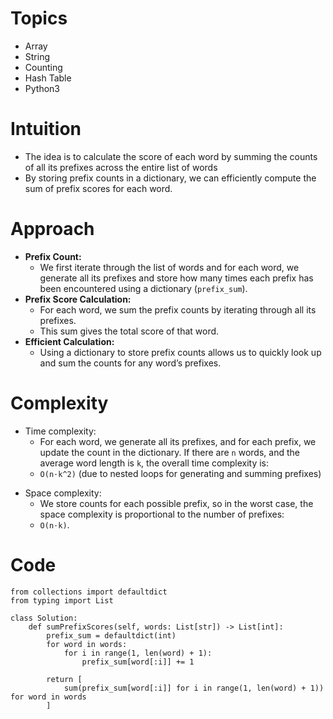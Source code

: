 # Topics
- Array
- String
- Counting
- Hash Table
- Python3

# Intuition
- The idea is to calculate the score of each word by summing the counts of all its prefixes across the entire list of words
- By storing prefix counts in a dictionary, we can efficiently compute the sum of prefix scores for each word.
<!-- Describe your first thoughts on how to solve this problem. -->

# Approach
- **Prefix Count:**
  - We first iterate through the list of words and for each word, we generate all its prefixes and store how many times each prefix has been encountered using a dictionary (`prefix_sum`).
- **Prefix Score Calculation:**
  - For each word, we sum the prefix counts by iterating through all its prefixes.
  - This sum gives the total score of that word.
- **Efficient Calculation:**
  - Using a dictionary to store prefix counts allows us to quickly look up and sum the counts for any word’s prefixes.
<!-- Describe your approach to solving the problem. -->

# Complexity
- Time complexity:
  - For each word, we generate all its prefixes, and for each prefix, we update the count in the dictionary. If there are `n` words, and the average word length is `k`, the overall time complexity is:
  - `O(n⋅k^2)` (due to nested loops for generating and summing prefixes)
<!-- Add your time complexity here, e.g. $$O(n)$$ -->

- Space complexity:
  - We store counts for each possible prefix, so in the worst case, the space complexity is proportional to the number of prefixes:
  - `O(n⋅k)`.

<!-- Add your space complexity here, e.g. $$O(n)$$ -->

# Code
```python3 []
from collections import defaultdict
from typing import List

class Solution:
    def sumPrefixScores(self, words: List[str]) -> List[int]:
        prefix_sum = defaultdict(int)
        for word in words:
            for i in range(1, len(word) + 1):
                prefix_sum[word[:i]] += 1

        return [
            sum(prefix_sum[word[:i]] for i in range(1, len(word) + 1)) for word in words
        ]
```